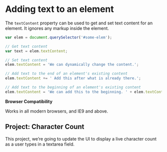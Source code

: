 # Adding text to an element

The `textContent` property can be used to get and set text content for an element. It ignores any markup inside the element.

```javascript
var elem = document.querySelector('#some-elem');

// Get text content
var text = elem.textContent;

// Set text content
elem.textContent = 'We can dynamically change the content.';

// Add text to the end of an element's existing content
elem.textContent += ' Add this after what is already there.';

// Add text to the beginning of an element's existing content
elem.textContent = 'We can add this to the beginning. ' + elem.textContent;
```

**Browser Compatibility**

Works in all modern browsers, and IE9 and above.

## Project: Character Count
This project, we’re going to update the UI to display a live character count as a user types in a textarea field.


